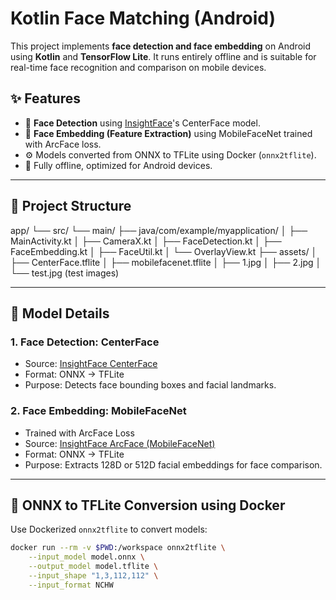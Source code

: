 # Kotlin Face Matching (Android)

This project implements **face detection and face embedding** on Android using **Kotlin** and **TensorFlow Lite**. It runs entirely offline and is suitable for real-time face recognition and comparison on mobile devices.

## ✨ Features

- 🎯 **Face Detection** using [InsightFace](https://github.com/deepinsight/insightface)'s CenterFace model.
- 🔐 **Face Embedding (Feature Extraction)** using MobileFaceNet trained with ArcFace loss.
- ⚙️ Models converted from ONNX to TFLite using Docker (`onnx2tflite`).
- 📱 Fully offline, optimized for Android devices.

---

## 📂 Project Structure

app/
└── src/
    └── main/
        ├── java/com/example/myapplication/
        │   ├── MainActivity.kt
        │   ├── CameraX.kt
        │   ├── FaceDetection.kt
        │   ├── FaceEmbedding.kt
        │   ├── FaceUtil.kt
        │   └── OverlayView.kt
        ├── assets/
        │   ├── CenterFace.tflite
        │   ├── mobilefacenet.tflite
        │   ├── 1.jpg
        │   ├── 2.jpg
        │   └── test.jpg (test images)

---

## 🧠 Model Details

### 1. Face Detection: CenterFace

- Source: [InsightFace CenterFace](https://github.com/deepinsight/insightface/tree/master/detection/centerface)
- Format: ONNX → TFLite
- Purpose: Detects face bounding boxes and facial landmarks.

### 2. Face Embedding: MobileFaceNet

- Trained with ArcFace Loss
- Source: [InsightFace ArcFace (MobileFaceNet)](https://github.com/deepinsight/insightface/tree/master/recognition/arcface_torch)
- Format: ONNX → TFLite
- Purpose: Extracts 128D or 512D facial embeddings for face comparison.

---

## 🐳 ONNX to TFLite Conversion using Docker

Use Dockerized `onnx2tflite` to convert models:

```bash
docker run --rm -v $PWD:/workspace onnx2tflite \
    --input_model model.onnx \
    --output_model model.tflite \
    --input_shape "1,3,112,112" \
    --input_format NCHW
